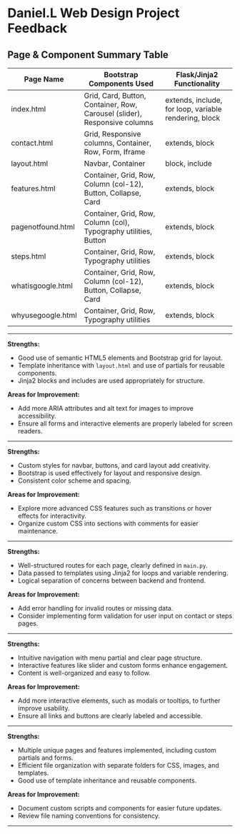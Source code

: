 # Daniel.L Web Design Project Feedback

## Page & Component Summary Table

| Page Name         | Bootstrap Components Used                                                 | Flask/Jinja2 Functionality                            |
| ----------------- | ------------------------------------------------------------------------- | ----------------------------------------------------- |
| index.html        | Grid, Card, Button, Container, Row, Carousel (slider), Responsive columns | extends, include, for loop, variable rendering, block |
| contact.html      | Grid, Responsive columns, Container, Row, Form, Iframe                    | extends, block                                        |
| layout.html       | Navbar, Container                                                         | block, include                                        |
| features.html     | Container, Grid, Row, Column (col-12), Button, Collapse, Card             | extends, block                                        |
| pagenotfound.html | Container, Grid, Row, Column (col), Typography utilities, Button          | extends, block                                        |
| steps.html        | Container, Grid, Row, Typography utilities                                | extends, block                                        |
| whatisgoogle.html | Container, Grid, Row, Column (col-12), Button, Collapse, Card             | extends, block                                        |
| whyusegoogle.html | Container, Grid, Row, Typography utilities                                | extends, block                                        |

---

**Strengths:**

- Good use of semantic HTML5 elements and Bootstrap grid for layout.
- Template inheritance with `layout.html` and use of partials for reusable components.
- Jinja2 blocks and includes are used appropriately for structure.

**Areas for Improvement:**

- Add more ARIA attributes and alt text for images to improve accessibility.
- Ensure all forms and interactive elements are properly labeled for screen readers.

---

**Strengths:**

- Custom styles for navbar, buttons, and card layout add creativity.
- Bootstrap is used effectively for layout and responsive design.
- Consistent color scheme and spacing.

**Areas for Improvement:**

- Explore more advanced CSS features such as transitions or hover effects for interactivity.
- Organize custom CSS into sections with comments for easier maintenance.

---

**Strengths:**

- Well-structured routes for each page, clearly defined in `main.py`.
- Data passed to templates using Jinja2 for loops and variable rendering.
- Logical separation of concerns between backend and frontend.

**Areas for Improvement:**

- Add error handling for invalid routes or missing data.
- Consider implementing form validation for user input on contact or steps pages.

---

**Strengths:**

- Intuitive navigation with menu partial and clear page structure.
- Interactive features like slider and custom forms enhance engagement.
- Content is well-organized and easy to follow.

**Areas for Improvement:**

- Add more interactive elements, such as modals or tooltips, to further improve usability.
- Ensure all links and buttons are clearly labeled and accessible.

---

**Strengths:**

- Multiple unique pages and features implemented, including custom partials and forms.
- Efficient file organization with separate folders for CSS, images, and templates.
- Good use of template inheritance and reusable components.

**Areas for Improvement:**

- Document custom scripts and components for easier future updates.
- Review file naming conventions for consistency.

---
